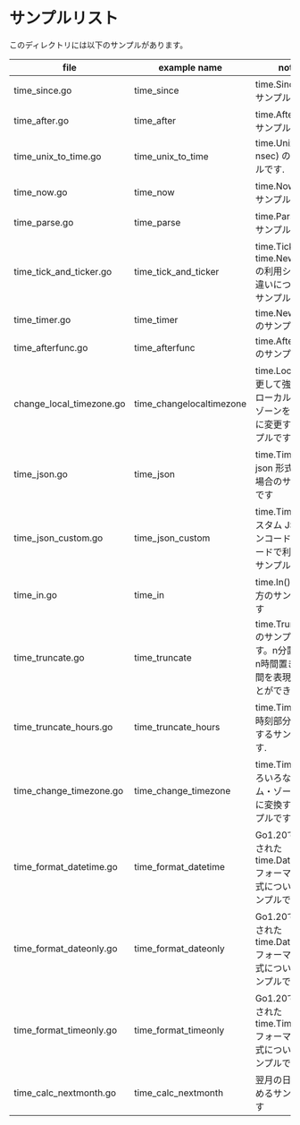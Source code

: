 # サンプルリスト

このディレクトリには以下のサンプルがあります。

|file|example name|note|
|----|------------|----|
|time\_since.go|time\_since|time.Since() のサンプルです.|
|time\_after.go|time\_after|time.After() のサンプルです.|
|time\_unix\_to\_time.go|time\_unix\_to\_time|time.Unix(sec, nsec) のサンプルです.|
|time\_now.go|time\_now|time.Now() のサンプルです.|
|time\_parse.go|time\_parse|time.Parse() のサンプルです.|
|time\_tick\_and\_ticker.go|time\_tick\_and\_ticker|time.Tick と time.NewTicker の利用シーンの違いについてのサンプルです|
|time\_timer.go|time\_timer|time.NewTimer のサンプルです|
|time\_afterfunc.go|time\_afterfunc|time.AfterFunc のサンプルです|
|change\_local\_timezone.go|time_changelocaltimezone|time.Localを変更して強制的にローカルタイムゾーンを一時的に変更するサンプルです|
|time\_json.go|time\_json|time.Time を json 形式で扱う場合のサンプルです|
|time\_json\_custom.go|time\_json\_custom|time.Time をカスタム JSON エンコード・デコードで利用するサンプルです|
|time\_in.go|time\_in|time.In() の使い方のサンプルです|
|time\_truncate.go|time\_truncate|time.Truncate() のサンプルです。n分置き や n時間置き の時間を表現することができます。|
|time\_truncate\_hours.go|time\_truncate\_hours|time.Timeから時刻部分を除去するサンプルです.|
|time\_change\_timezone.go|time\_change\_timezone|time.Timeをいろいろなタイム・ゾーンの値に変換するサンプルです|
|time\_format\_datetime.go|time\_format\_datetime|Go1.20で追加された time.DateTime フォーマット書式についてのサンプルです|
|time\_format\_dateonly.go|time\_format\_dateonly|Go1.20で追加された time.DateOnly フォーマット書式についてのサンプルです|
|time\_format\_timeonly.go|time\_format\_timeonly|Go1.20で追加された time.TimeOnly フォーマット書式についてのサンプルです|
|time\_calc\_nextmonth.go|time\_calc\_nextmonth|翌月の日付を求めるサンプルです|
